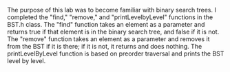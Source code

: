 The purpose of this lab was to become familiar with binary search trees. I completed the "find," "remove," and "printLevelbyLevel" functions in the BST.h class. 
The "find" function takes an element as a parameter and returns true if that element is in the binary search tree, and false if it is not. 
The "remove" function takes an element as a parameter and removes it from the BST if it is there; if it is not, it returns and does nothing. 
The printLevelByLevel function is based on preorder traversal and prints the BST level by level.
